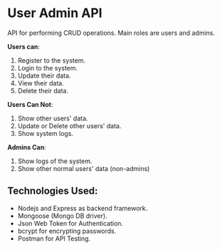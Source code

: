 # User Admin API
API for performing CRUD operations. Main roles are users and admins.

**Users can**:
1. Register to the system.
2. Login to the system.
3. Update their data.
4. View their data.
5. Delete their data.

**Users Can Not**:
1. Show other users' data.
2. Update or Delete other users' data.
3. Show system logs.

**Admins Can**:
1. Show logs of the system.
2. Show other normal users' data (non-admins)

## Technologies Used:
* Nodejs and Express as backend framework.
* Mongoose (Mongo DB driver).
* Json Web Token for Authentication.
* bcrypt for encrypting passwords.
* Postman for API Testing.




